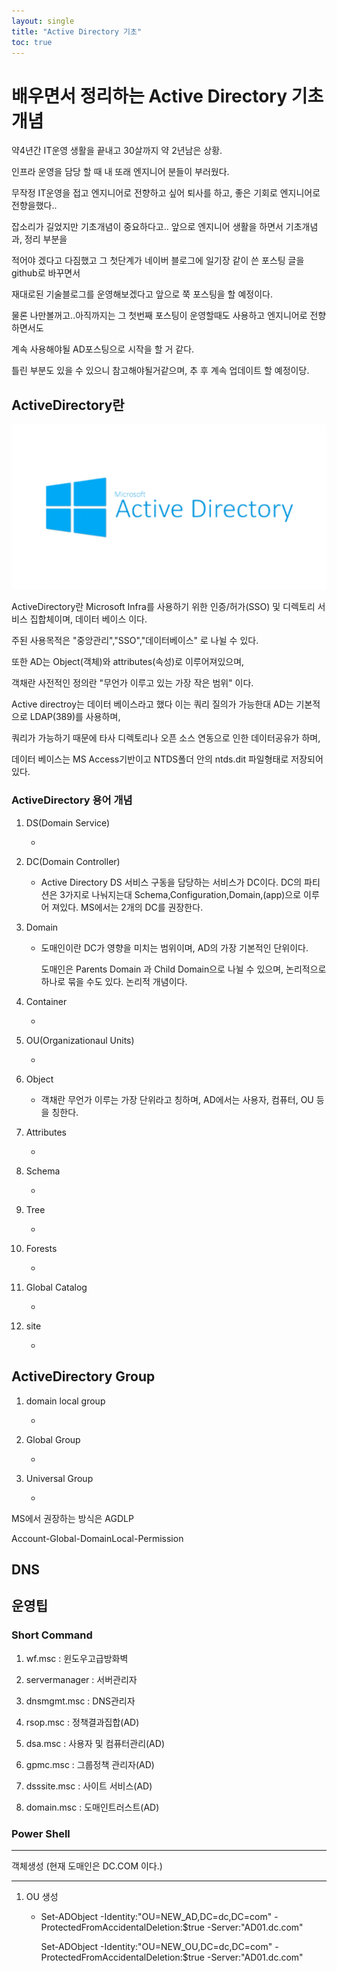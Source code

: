 ```yaml
---
layout: single
title: "Active Directory 기초"
toc: true
---
```


# 배우면서 정리하는 Active Directory 기초 개념 



약4년간 IT운영 생활을 끝내고 30살까지 약 2년남은 상황. 

인프라 운영을 담당 할 때 내 또래 엔지니어 분들이 부러웠다. 

무작정 IT운영을 접고 엔지니어로 전향하고 싶어 퇴사를 하고,  좋은 기회로 엔지니어로 전향을했다..

잡소리가 길었지만 기초개념이 중요하다고.. 앞으로 엔지니어 생활을 하면서 기초개념과, 정리 부분을 

적어야 겠다고 다짐했고 그 첫단계가 네이버 블로그에 일기장 같이 쓴 포스팅 글을 github로 바꾸면서

재대로된 기술블로그를 운영해보겠다고 앞으로 쭉 포스팅을 할 예정이다.

물론 나만볼꺼고..아직까지는 그 첫번째 포스팅이 운영할때도 사용하고 엔지니어로 전향하면서도 

계속 사용해야될 AD포스팅으로 시작을 할 거 같다. 

틀린 부분도 있을 수 있으니 참고해야될거같으며, 추 후 계속 업데이트 할 예정이당. 




## ActiveDirectory란

<img src="../images/2021-10-05-first/ds.png" alt="ds" style="zoom: 50%;" />

ActiveDirectory란 Microsoft Infra를 사용하기 위한 인증/허가(SSO) 및 디렉토리 서비스 집합체이며, 데이터 베이스 이다.

주된 사용목적은 "중앙관리","SSO","데이터베이스" 로 나뉠 수 있다.

또한 AD는 Object(객체)와 attributes(속성)로 이루어져있으며,

객채란 사전적인 정의란 "무언가 이루고 있는 가장 작은 범위" 이다.

Active directroy는 데이터 베이스라고 했다 이는 쿼리 질의가 가능한대 AD는 기본적으로 LDAP(389)를 사용하며, 

쿼리가 가능하기 때문에 타사 디렉토리나 오픈 소스 연동으로 인한 데이터공유가 하며,

데이터 베이스는 MS Access기반이고 NTDS폴더 안의 ntds.dit 파일형태로 저장되어있다.



### ActiveDirectory 용어 개념 

1. DS(Domain Service)

   - 

2. DC(Domain Controller)

   - Active Directory DS 서비스 구동을 담당하는 서비스가 DC이다. DC의 파티션은 3가지로 나눠지는대  Schema,Configuration,Domain,(app)으로 이루어 져있다.  MS에서는 2개의 DC를 권장한다. 

3. Domain

   - 도매인이란 DC가 영향을 미치는 범위이며, AD의 가장 기본적인 단위이다. 

     도매인은 Parents Domain 과 Child Domain으로 나뉠 수 있으며, 논리적으로 하나로 묶을 수도 있다. 논리적 개념이다.

4. Container

   - 

5. OU(Organizationaul Units)

   - 

6. Object 

   - 객채란 무언가 이루는 가장 단위라고 칭하며, AD에서는 사용자, 컴퓨터, OU 등을 칭한다. 

7. Attributes 

   - 

8. Schema

   -  

9. Tree

   - 

10. Forests

    - 

11. Global Catalog

    - 

12. site 

    - 






## ActiveDirectory Group

 1. domain local group

    - 

 2. Global Group

    -  

 3. Universal Group

    - 

  MS에서 권장하는 방식은 AGDLP

  Account-Global-DomainLocal-Permission 


## DNS












## 운영팁

### Short Command
1. wf.msc : 윈도우고급방화벽

2. servermanager : 서버관리자

3. dnsmgmt.msc : DNS관리자 

4. rsop.msc : 정책결과집합(AD)

5. dsa.msc : 사용자 및 컴퓨터관리(AD)

6. gpmc.msc : 그룹정책 관리자(AD)

7. dsssite.msc : 사이트 서비스(AD) 

8. domain.msc : 도매인트러스트(AD) 

 

### Power Shell 

---

객체생성 (현재 도매인은 DC.COM 이다.)  

----

1. OU 생성 

   - Set-ADObject -Identity:"OU=NEW_AD,DC=dc,DC=com" -ProtectedFromAccidentalDeletion:$true -Server:"AD01.dc.com"

     Set-ADObject -Identity:"OU=NEW_OU,DC=dc,DC=com" -ProtectedFromAccidentalDeletion:$true -Server:"AD01.dc.com"



